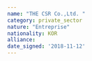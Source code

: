```yaml
---
name: "THE CSR Co.,Ltd. "
category: private_sector
nature: "Entreprise"
nationality: KOR
alliance: 
date_signed: '2018-11-12'
---
```

    